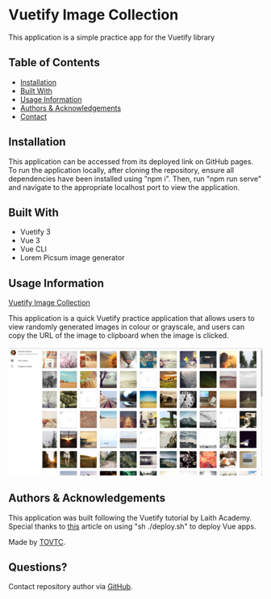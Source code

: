 
  # Vuetify Image Collection
  
  This application is a simple practice app for the Vuetify library
  
  ## Table of Contents
  
  * [Installation](#installation)
  * [Built With](#built)
  * [Usage Information](#usage)
  * [Authors & Acknowledgements](#credits)
  * [Contact](#questions)
  
  ## Installation<a name="installation"></a>
  This application can be accessed from its deployed link on GitHub pages. To run the application locally, after cloning the repository, ensure all dependencies have been installed using "npm i". Then, run "npm run serve" and navigate to the appropriate localhost port to view the application.
  
  ## Built With<a name="built"></a>
  * Vuetify 3
  * Vue 3
  * Vue CLI
  * Lorem Picsum image generator

  ## Usage Information<a name="usage"></a>
  [Vuetify Image Collection](tovtc.github.io/laith-vuetify3-tutorial/)</br>
    
  This application is a quick Vuetify practice application that allows users to view randomly generated images in colour or grayscale, and users can copy the URL of the image to clipboard when the image is clicked.</br>
  </br>![Vuetify Image Collection](./src/assets/imageapp.png "Vuetify Image Collection")</br>
  
  ## Authors & Acknowledgements<a name="credits"></a>
  
  This application was built following the Vuetify tutorial by Laith Academy.</br>
  Special thanks to [this](https://cli.vuejs.org/guide/deployment.html#github-pages) article on using "sh ./deploy.sh" to deploy Vue apps.
  
  Made by [TOVTC](https://github.com/TOVTC).
 
  ## Questions?<a name="questions"></a>
  Contact repository author via [GitHub](https://github.com/TOVTC).</br>